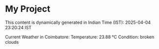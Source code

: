 # My Project

This content is dynamically generated in Indian Time (IST): 2025-04-04 23:20:24 IST


Current Weather in Coimbatore:
Temperature: 23.88 °C
Condition: broken clouds

